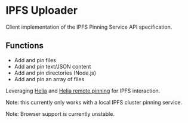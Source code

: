 # IPFS Uploader

Client implementation of the IPFS Pinning Service API specification.

## Functions
- Add and pin files
- Add and pin text/JSON content
- Add and pin directories (Node.js)
- Add and pin an array of files

Leveraging [Helia](https://github.com/ipfs/helia) and [Helia remote pinning](https://github.com/ipfs/helia-remote-pinning) for IPFS interaction.

Note: this currently only works with a local IPFS cluster pinning service.

Note: Browser support is currently unstable.